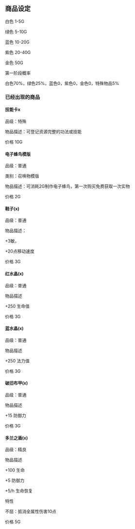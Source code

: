 ## 商品设定

白色 1-5G

绿色 5-10G

蓝色 10-20G

紫色 20-40G

金色 50G


第一阶段概率

白色70%，绿色25%，蓝色0，紫色0，金色0，特殊物品5%


### 已经出现的商品


#### 技能卡x

品级：特殊

物品描述：可登记资源完整的功法或技能

价格 10G


#### 电子蜂鸟模版

品级：普通

类别：召唤物模版

物品描述：可消耗2G制作电子蜂鸟，第一次购买免费获取一次实物

价格 2G



#### 鞋子(x)

品级：普通

物品描述：

+3敏，

+20点移动速度

价格 3G

####  红水晶(x)

品级：普通

物品描述

+250 生命值

价格 3G


#### 蓝水晶(x)

品级：普通

物品描述

+250 法力值

价格 3G


#### 破旧布甲(x)

品级：普通

物品描述

+15 防御力

价格 3G

#### 多兰之盾(x)

品级：精良

物品描述

+100 生命

+5 防御力

+5/h 生命恢复

特性

不屈：抵消全属性伤害10点

价格 5G